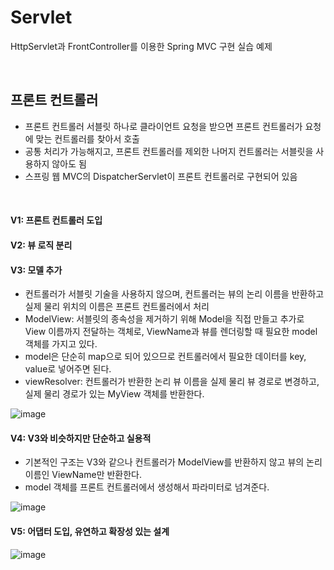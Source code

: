 # Servlet
HttpServlet과 FrontController를 이용한 Spring MVC 구현 실습 예제

<br>

## 프론트 컨트롤러
- 프론트 컨트롤러 서블릿 하나로 클라이언트 요청을 받으면 프론트 컨트롤러가 요청에 맞는 컨트롤러를 찾아서 호출
- 공통 처리가 가능해지고, 프론트 컨트롤러를 제외한 나머지 컨트롤러는 서블릿을 사용하지 않아도 됨
- 스프링 웹 MVC의 DispatcherServlet이 프론트 컨트롤러로 구현되어 있음

<br>

#### V1: 프론트 컨트롤러 도입
#### V2: 뷰 로직 분리
#### V3: 모델 추가
- 컨트롤러가 서블릿 기술을 사용하지 않으며, 컨트롤러는 뷰의 논리 이름을 반환하고 실제 물리 위치의 이름은 프론트 컨트롤러에서 처리
- ModelView: 서블릿의 종속성을 제거하기 위해 Model을 직접 만들고 추가로 View 이름까지 전달하는 객체로, ViewName과 뷰를 렌더링할 때 필요한 model 객체를 가지고 있다.
- model은 단순히 map으로 되어 있으므로 컨트롤러에서 필요한 데이터를 key, value로 넣어주면 된다.
- viewResolver: 컨트롤러가 반환한 논리 뷰 이름을 실제 물리 뷰 경로로 변경하고, 실제 물리 경로가 있는 MyView 객체를 반환한다.
   
![image](https://user-images.githubusercontent.com/60869749/173031392-11b0b74b-f802-4357-8e8a-7ab503cea6bf.png)

#### V4: V3와 비슷하지만 단순하고 실용적
- 기본적인 구조는 V3와 같으나 컨트롤러가 ModelView를 반환하지 않고 뷰의 논리 이름인 ViewName만 반환한다.
- model 객체를 프론트 컨트롤러에서 생성해서 파라미터로 넘겨준다.

![image](https://user-images.githubusercontent.com/60869749/173031418-da576d0a-916b-4b48-8a26-5582d71c41e0.png)

#### V5: 어댑터 도입, 유연하고 확장성 있는 설계

![image](https://user-images.githubusercontent.com/60869749/173031445-b937f596-b54c-493d-b9c4-cc26b3c429b3.png)
